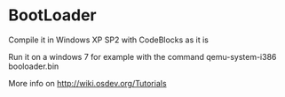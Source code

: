 # BootLoader

Compile it in Windows XP SP2 with CodeBlocks as it is

Run it on a windows 7 for example with the command qemu-system-i386 booloader.bin

More info on http://wiki.osdev.org/Tutorials
